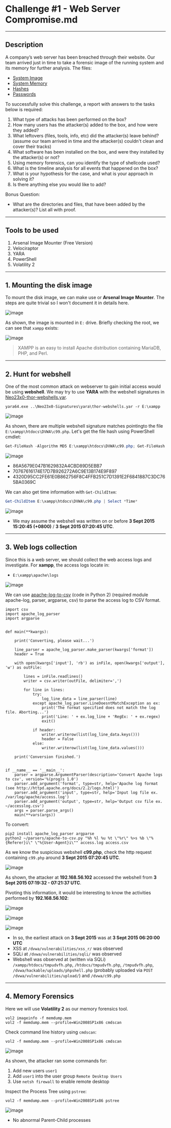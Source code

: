 # Challenge #1 - Web Server Compromise.md

---

## Description

A company’s web server has been breached through their website. Our team arrived just in time to take a forensic image of the running system and its memory for further analysis. The files:

- [System Image](https://mega.co.nz/#!0FY2jC6C!IrWGIEicYrlodQnfttXLhbCFD551plWigzd097ue25s)
- [System Memory](https://mega.co.nz/#!1UpjkTab!RP_QeooLaxA7bixLxkHLIqhWKfQ9G_0M58NSUchRn68)
- [Hashes](https://mega.co.nz/#!FFZHBZxI!7vGrnQzN4ZK_XwcKBu8mQKzIKcdE7tM3rQ_zTqJQ6-U)
- [Passwords](https://mega.nz/file/ZRBlyITI#HcnwqU3DgSHbsSoSlUGxgMwzFexLSk5sZn6oXMd4PVA)

To successfully solve this challenge, a report with answers to the tasks below is required:
1. What type of attacks has been performed on the box?
2. How many users has the attacker(s) added to the box, and how were they added?
3. What leftovers (files, tools, info, etc) did the attacker(s) leave behind? (assume our team arrived in time and the attacker(s) couldn't clean and cover their tracks)
4. What software has been installed on the box, and were they installed by the attacker(s) or not?
5. Using memory forensics, can you identify the type of shellcode used?
6. What is the timeline analysis for all events that happened on the box?
7. What is your hypothesis for the case, and what is your approach in solving it?
8. Is there anything else you would like to add?

Bonus Question: 

- What are the directories and files, that have been added by the attacker(s)? List all with proof.

---

## Tools to be used

1. Arsenal Image Mounter (Free Version)
2. Velociraptor
3. YARA
4. PowerShell
5. Volatility 2

---

## 1. Mounting the disk image

To mount the disk image, we can make use or **Arsenal Image Mounter**. The steps are quite trivial so I won't document it in details here.

![image](https://user-images.githubusercontent.com/38507703/202907088-a078d3df-929a-48f7-8d74-831dfe13acd1.png)

As shown, the image is mounted in `E:` drive. Briefly checking the root, we can see that `xampp` exists:

![image](https://user-images.githubusercontent.com/38507703/202907199-f8863b3e-cc98-4a76-b62e-5cf756ce9773.png)

> XAMPP is an easy to install Apache distribution containing MariaDB, PHP, and Perl.

---

## 2. Hunt for webshell

One of the most common attack on webserver to gain initial access would be using **webshell**. We may try to use **YARA** with the webshell signatures in [Neo23x0-thor-webshells.yar](https://github.com/Neo23x0/signature-base/blob/master/yara/thor-webshells.yar).

```
yara64.exe ..\Neo23x0-Signatures\yara\thor-webshells.yar -r E:\xampp
```

![image](https://user-images.githubusercontent.com/38507703/202908649-026a2992-1ae8-4650-9c4f-712354369835.png)

As shown, there are multiple webshell signature matches pointingto the file `E:\xampp\htdocs\DVWA\c99.php`. Let's get the file hash using PowerShell cmdlet:

```powershell
Get-FileHash -Algorithm MD5 E:\xampp\htdocs\DVWA\c99.php; Get-FileHash -Algorithm SHA1 E:\xampp\htdocs\DVWA\c99.php; Get-FileHash -Algorithm SHA256 E:\xampp\htdocs\DVWA\c99.php
```

![image](https://user-images.githubusercontent.com/38507703/202908788-baf418f5-ee03-4d4b-b6ee-121de375da36.png)

- 86A5679E047B1629832A4CBD89D5EBB7
- 70767616174E17D7B926272A6C9E13B174E9F897
- 4320D95CC2FE61E0B862756F8C4FFB251C7D1391E2F6841887C3DC765BA0369C

We can also get time information with `Get-ChildItem`:

```powershell
Get-ChildItem E:\xampp\htdocs\DVWA\c99.php | Select *Time*
```

![image](https://user-images.githubusercontent.com/38507703/202908936-b9cedd78-eb1c-4605-8194-57302b77b862.png)

- We may assume the webshell was written on or before **3 Sept 2015 15:20:45 (+0800)** / **3 Sept 2015 07:20:45 UTC**.

---

## 3. Web logs collection

Since this is a web server, we should collect the web access logs and investigate. For **xampp**, the access logs locate in:

- `E:\xampp\apache\logs`

![image](https://user-images.githubusercontent.com/38507703/202909089-883ae834-e5bd-4e6a-b471-c5014374b68b.png)

We can use [apache-log-to-csv](https://github.com/isonet/apache-log-to-csv) (code in Python 2) (required module apache-log, parser, argparse, csv) to parse the access log to CSV format.

```python2
import csv
import apache_log_parser
import argparse


def main(**kwargs):

    print('Converting, please wait...')

    line_parser = apache_log_parser.make_parser(kwargs['format'])
    header = True

    with open(kwargs['input'], 'rb') as inFile, open(kwargs['output'], 'w') as outFile:

        lines = inFile.readlines()
        writer = csv.writer(outFile, delimiter=',')

        for line in lines:
            try:
                log_line_data = line_parser(line)
            except apache_log_parser.LineDoesntMatchException as ex:
                print('The format specified does not match the log file. Aborting...')
                print('Line: ' + ex.log_line + 'RegEx: ' + ex.regex)
                exit()

            if header:
                writer.writerow(list(log_line_data.keys()))
                header = False
            else:
                writer.writerow(list(log_line_data.values()))

    print('Conversion finished.')


if __name__ == '__main__':
    parser = argparse.ArgumentParser(description='Convert Apache logs to csv', version='%(prog)s 1.0')
    parser.add_argument('format', type=str, help='Apache log format (see http://httpd.apache.org/docs/2.2/logs.html)')
    parser.add_argument('input', type=str, help='Input log file ex. /var/log/apache/access.log')
    parser.add_argument('output', type=str, help='Output csv file ex. ~/accesslog.csv')
    args = parser.parse_args()
    main(**vars(args))
```

To convert:

```
pip2 install apache_log_parser argparse
python2 ~/parsers/apache-to-csv.py "%h %l %u %t \"%r\" %>s %b \"%{Referer}i\" \"%{User-Agent}i\"" access.log access.csv
```

As we know the suspicious webshell **c99.php**, check the http request containing `c99.php` around **3 Sept 2015 07:20:45 UTC**.

![image](https://user-images.githubusercontent.com/38507703/202911493-917560a4-a656-45bc-8bd8-51f809f706d8.png)

As shown, the attacker at **192.168.56.102** accessed the webshell from **3 Sept 2015 07:19:32 - 07:21:37 UTC**.

Pivoting this information, it would be interesting to know the activities performed by **192.168.56.102**:

![image](https://user-images.githubusercontent.com/38507703/202911701-364b6ed0-7b92-412e-af06-c02003b16fa5.png)

![image](https://user-images.githubusercontent.com/38507703/202911766-26a86162-7842-45af-99b6-8c1baae83abe.png)

![image](https://user-images.githubusercontent.com/38507703/202911810-e767ea8e-f129-4118-b584-95084cafaa6e.png)

- In so, the earliest attack on **3 Sept 2015** was at **3 Sept 2015 06:20:00 UTC**
- XSS at `/dvwa/vulnerabilities/xss_r/` was observed
- SQLi at `/dvwa/vulnerabilities/sqli/` was observed
- Webshell was observed at (written via SQLi) `/xampp/htdocs/tmpudvfh.php`, `/htdocs/tmpudvfh.php`, `/tmpudvfh.php`, `/dvwa/hackable/uploads/phpshell.php` (probably uploaded via `POST /dvwa/vulnerabilities/upload/`) and `/dvwa/c99.php`

---

## 4. Memory Forensics

Here we will use **Volatility 2** as our memory forensics tool.

```
vol2 imageinfo -f memdump.mem
vol2 -f memdump.mem --profile=Win2008SP1x86 cmdscan
```

Check command line history using `cmdscan`:

```
vol2 -f memdump.mem --profile=Win2008SP1x86 cmdscan
```

![image](https://user-images.githubusercontent.com/38507703/202913137-db60f280-523a-4165-b5b6-eb52a67e4da9.png)

As shown, the attacker ran some commands for:

1. Add new users `user1`
2. Add `user1` into the user group `Remote Desktop Users`
3. Use `netsh firewall` to enable remote desktop

Inspect the Process Tree using `pstree`:

```
vol2 -f memdump.mem --profile=Win2008SP1x86 pstree
```

![image](https://user-images.githubusercontent.com/38507703/202913270-a4d81782-55e8-4ff6-9fb6-bd39a39bd9cd.png)

- No abnormal Parent-Child processes

